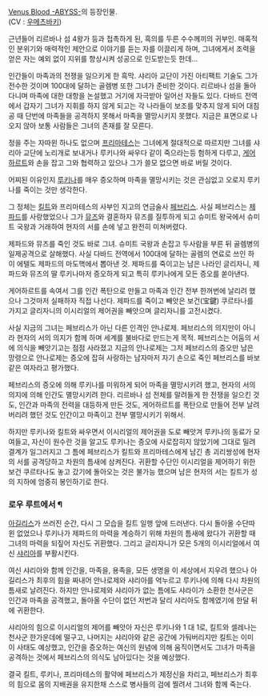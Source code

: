 [Venus Blood -ABYSS-](Venus%20Blood%20-ABYSS-.md)의 등장인물.  
(CV : [우메츠바키](%EC%9A%B0%EB%A9%94%EC%B8%A0%EB%B0%94%ED%82%A4.md))

근년들어 리르바나 섬 4왕가 등과 접촉하게 된, 흑의를 두른 수수께끼의 귀부인. 매혹적인 분위기와 매력적인 제안으로 이야기를 듣는 자를
이끌리게 하며, 그녀에게서 조력을 얻은 자는 예외 없이 지위를 향상시켜 성공으로 인도받는듯 한데...  

인간들이 마족과의 전쟁을 일으키게 한 흑막. 샤리아 교단이 가진 아티팩트 기술도 그가 전수한 것이며 100대에 달하는 골렘병 또한 그녀가
준비한 것이다. 리르바나 섬을 돌아다니며 마족에 대한 대항을 논설했고 거기에 자극받아 일어선 자들도 있다. 다바드 전역에서 갑자기 그녀가
지휘를 하지 않게 되고는 각 나라들이 보조를 맞추지 않게 되어 대침공 때 단번에 마족들을 공격하지 못해서 마족을 멸망시키지 못했다. 지금은
표면으로 나오지 않아 보통 사람들은 그녀의 존재를 잘 모른다.  

정을 주는 자따윈 하나도 없으며 [프리마테스](%ED%94%84%EB%A6%AC%EB%A7%88%ED%85%8C%EC%8A%A4%20%EC%8B%9C%ED%8C%85.md)는 그녀에게 절대적으로 따르지만 그녀를 샤리아 교단에 노리개로 보내거나 루키나와 싸우다 같이 죽으라는등
험하게 다루고, [게어하르트](%EA%B2%8C%EC%96%B4%ED%95%98%EB%A5%B4%ED%8A%B8%20%EC%B6%94%EA%B8%B0%EA%B2%BD.md)와 손을 잡고 그와 협력하고 있으나 그가 쓸모 없으면 바로 버릴 것이다.

어찌된 이유인지 [루키나](%EB%A3%A8%ED%82%A4%EB%82%98%20%EB%B2%A8%EB%B2%B3%20%EA%B8%80%EB%A6%AC%EC%9E%90%EB%8B%88.md)를 매우 증오하며 마족을 멸망시키는 것은 관심없고 오로지 루키나를 죽이는 것만
생각한다.

그 정체는 [킬트](%ED%82%AC%ED%8A%B8%20%EC%98%A4%EB%93%80%EC%97%90%EC%8A%A4.md)와
프리마테스의 사부인 지고의 연금술사 [페브리스](%ED%8E%98%EB%B8%8C%EB%A6%AC%EC%8A%A4.md). 사실
페브리스는 [제파드](%EC%A0%9C%ED%8C%8C%EB%93%9C%20%EB%B2%A8%EB%B2%B3%20%EA%B8%80%EB%A6%AC%EC%9E%90%EB%8B%88.md)를 사랑했었으나 그가
[뮤즈](%EB%AE%A4%EC%A6%88%28VBA%29.md)와 결혼하자 뮤즈를 질투하게 되고 슈미트 왕국에서 슈미트 국왕과
거래하여 현자의 서를 손에 넣고 완전히 미쳐버렸다.

제파드와 뮤즈를 죽인 것도 바로 그녀. 슈미트 국왕과 손잡고 두사람을 부른 뒤 골렘병의 일제공격으로 살해했다. 사실 다바드 전역에서
100대에 달하는 골렘의 연료로 쓰인 하이 에텔도 제파드의 마도핵에서 뽑아낸 것. 제파드를 죽이고는 남은 나라인 글리자니, 제파드와 뮤즈의
딸 루키나마저 증오하게 되고 특히 루키나에게 모든 증오를 쏟아낸다.  

게어하르트를 속여서 그를 인간 폭탄으로 만들고 마족과 인간 전부 한꺼번에 날리려 했으나 그것마저 실패하자 직접 나선다. 제파드를 죽이고
빼앗은 보건(宝鍵) 쿠르타나를 가지고 글리자니의 이시리얼의 제어권을 빼앗으며 글리자니를 고전시켰다.  

사실 지금의 그녀는 페브리스가 아닌 다른 인격인 안나로제. 페브리스의 의지만이 아니라 현자의 서의 의지가 함께 하며 세계를 불바다로 만드는게
목적. 페브리스는 어둠의 서에 의식을 빼앗기고는 점점 사라졌고 지금의 안나로제는 그저 페브리스의 증오만 남은 망령으로 안나로제는 증오에 잡혀
사랑하는 남자마저 자기 손으로 죽인 페브리스를 바보같은 여자라고 평가했다.  

페브리스의 증오에 의해 루키나를 미워하게 되어 마족을 멸망시키려 했고, 현자의 서의 의지에 의해 인간도 멸망시키려 한다. 리르바나 섬 전체를
말려들게 한 전쟁을 일으킨 것도, 인간과 마족의 전력을 대등하게 만든 것도, 게어하르트를 폭탄으로 만들어 전부 날려버리려 했던 것도 인간이고
마족이고 전부 멸망시키기 위해서.  

하지만 루키나와 킬트와 싸우면서 이시리얼의 제어권을 도로 빼앗겨 루키나의 동료가 모여들고, 자신이 원수란 것을 알고도 루키나는 증오에
사로잡히지 않았기에 그대로 밀려 결계가 일그러지고 그 틈에 페브리스가 킬트와 프리마테스에게 남긴 총 괴리쌍성에 현자의 서를 공격당하고 차원의
틈새에 삼켜진다. 귀환할 수단인 이시리얼을 제어하기 위한 보건 쿠르타나도 놓고 갔기에 돌아오는 것은 불가능 했으며 남은 현자의 서는 킬트가
성의 지하에 엄중히 봉인하기로 한다.  

### 로우 루트에서 ¶

[아길리스](%EC%95%84%EA%B8%B8%EB%A6%AC%EC%8A%A4%20%ED%94%84%EB%9E%80%EB%84%AC%20%EB%A1%9C%EB%93%9C%EB%A6%AC%EC%95%84.md)가 쓰러진 순간, 다시 그 모습을 킬트 일행 앞에 드러낸다. 다시
돌아올 수단따윈 없었으나 루키나가 제파드의 마력을 계승하기 위해 차원의 틈새에 왔다가 귀환할 때 그녀의 마력을 되짚어 자신도 귀환했다.
그리고 글리자니가 모은 5개의 이시리얼에서 여신 [샤리아](%EC%83%A4%EB%A6%AC%EC%95%84.md)를 부활시킨다.

  

여신 샤리아와 함께 인간을, 마족을, 용족을, 모든 생명을 이 세상에서 지우려 했으나 아길리스가 최후의 힘을 짜내어 안나로제와 샤리아를
억누르고 루키나에 의해 다시 차원의 틈새로 날려진다. 하지만 안나로제와 샤리아가 없는 틈에도 샤라이가 소환한 천사군은 인간과 마족을
공격했고, 돌아올 수단이 없던 저번과 달리 샤리아도 함께였기에 한달 뒤에 귀환한다.  

  

샤리아의 힘으로 이시리얼의 제어를 빼앗아 자신은 루키나와 1 대 1로, 킬트와 셀레나는 천사군 한가운데에 떨구고, 나머지는 샤리아와 같은
공간에 가둬버리지만 킬트는 이미 이 사태도 예상했고, 인간을 증오하는 여신의 원념에 의해 움직이면서도 그녀가 마족을 공격하는 것에서
페브리스의 의식도 남아있다는 것을 예상했다.  

  

결국 킬트, 루키나, 프리마테스의 활약에 페브리스가 제정신을 차리고, 페브리스가 최후의 힘으로 몸의 지배권을 유지한채 스스로 병사들의 검에
찔려서 그녀와 함께 죽는다.  

